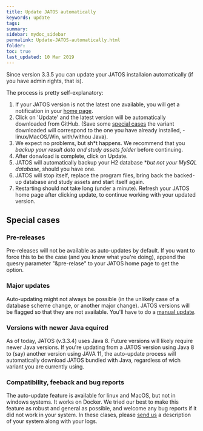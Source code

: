 ```yaml
---
title: Update JATOS automatically
keywords: update
tags:
summary:
sidebar: mydoc_sidebar
permalink: Update-JATOS-automatically.html
folder:
toc: true
last_updated: 10 Mar 2019
---
```


Since version 3.3.5 you can update your JATOS installaion automatically (if you have admin rights, that is).

The process is pretty self-explanatory:

1. If your JATOS version is not the latest one available, you will get a notification in your [home page](http://localhost:9000/). 
1. Click on 'Update' and the latest version will be automatically downloaded from GitHub. (Save some [special cases](#versions-with-newer-Java-required) the variant downloaded will correspond to the one you have already installed, -linux/MacOS/Win, with/withou Java).
1. We expect no problems, but sh*t happens. We recommend that you *backup your result data and study assets folder* before continuing.
1. After donwload is complete, click on Update. 
1. JATOS will automatically backup your H2 database **but not your MySQL database*, should you have one. 
1. JATOS will stop itself, replace the program files, bring back the backed-up database and study assets and start itself again.
1. Restarting should not take long (under a minute). Refresh your JATOS home page after clicking update, to continue working with your updated version.   

## Special cases

### Pre-releases
Pre-releases will not be available as auto-updates by default. If you want to force this to be the case (and you know what you're doing), append the quesry parameter "&pre-relase" to your JATOS home page to get the option.  

### Major updates
Auto-updating might not always be possible (in the unlikely case of a database scheme change, or another major change). JATOS versions will be flagged so that they are not available. You'll have to do a [manual update](Update-JATOS.md).

### Versions with newer Java equired
As of today, JATOS (v.3.3.4) uses Java 8. Future versions will likely require newer Java versions. If you're updating from a JATOS version using Java 8 to (say) another version using JAVA 11, the auto-update process will automatically download JATOS bundled with Java, regardless of wich variant you are currently using.

### Compatibility, feeback and bug reports
The auto-update feature is available for linux and MacOS, but not in windows systems. It works on Docker. 
We tried our best to make this feature as robust and general as possible, and welcome any bug reports if it did not work in your system. In these clases, please [send us](Contact-us.html) a description of your system along with your logs. 

